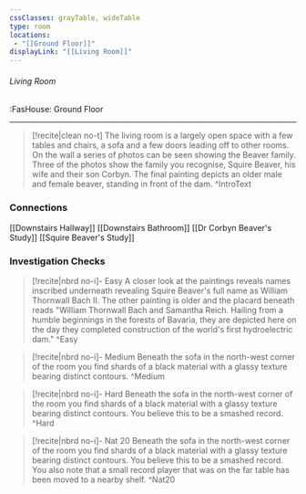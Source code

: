 ```yaml
---
cssClasses: grayTable, wideTable
type: room
locations:
 - "[[Ground Floor]]"
displayLink: "[[Living Room]]"
---
```

###### Living Room
<span class="sub2">:FasHouse: Ground Floor</span>

---

> [!recite|clean no-t]
>	The living room is a largely open space with a few tables and chairs, a sofa and a few doors leading off to other rooms. On the wall a series of photos can be seen showing the Beaver family. Three of the photos show the family you recognise, Squire Beaver, his wife and their son Corbyn. The final painting depicts an older male and female beaver, standing in front of the dam.
>^IntroText
	
### Connections
[[Downstairs Hallway]]
[[Downstairs Bathroom]]
[[Dr Corbyn Beaver's Study]]
[[Squire Beaver's Study]]

### Investigation Checks

> [!recite|nbrd no-i]- Easy
>	A closer look at the paintings reveals names inscribed underneath revealing Squire Beaver's full name as William Thornwall Bach II. The other painting is older and the placard beneath reads "William Thornwall Bach and Samantha Reich. Hailing from a humble beginnings in the forests of Bavaria, they are depicted here on the day they completed construction of the world's first hydroelectric dam."
>^Easy

> [!recite|nbrd no-i]- Medium
>	Beneath the sofa in the north-west corner of the room you find shards of a black material with a glassy texture bearing distinct contours.
>^Medium

> [!recite|nbrd no-i]- Hard
>	Beneath the sofa in the north-west corner of the room you find shards of a black material with a glassy texture bearing distinct contours. You believe this to be a smashed record.
>^Hard

> [!recite|nbrd no-i]- Nat 20
>	Beneath the sofa in the north-west corner of the room you find shards of a black material with a glassy texture bearing distinct contours. You believe this to be a smashed record. You also note that a small record player that was on the far table has been moved to a nearby shelf.
>^Nat20


